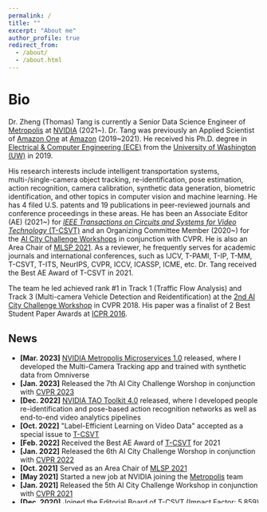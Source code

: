```yaml
---
permalink: /
title: ""
excerpt: "About me"
author_profile: true
redirect_from: 
  - /about/
  - /about.html
---
```

# <i class="fa fa-cog fa-spin fa-fw"></i> Bio #

Dr. Zheng (Thomas) Tang is currently a Senior Data Science Engineer of [Metropolis](https://www.nvidia.com/en-us/autonomous-machines/intelligent-video-analytics-platform/) at [NVIDIA](https://www.nvidia.com/en-us/) (2021~). Dr. Tang was previously an Applied Scientist of [Amazon One](https://one.amazon.com/) at [Amazon](https://www.amazon.com/) (2019~2021). He received his Ph.D. degree in [Electrical & Computer Engineering (ECE)](https://www.ece.uw.edu/) from the [University of Washington (UW)](http://www.washington.edu/) in 2019. 

His research interests include intelligent transportation systems, multi-/single-camera object tracking, re-identification, pose estimation, action recognition, camera calibration, synthetic data generation, biometric identification, and other topics in computer vision and machine learning. He has 4 filed U.S. patents and 19 publications in peer-reviewed journals and conference proceedings in these areas. He has been an Associate Editor (AE) (2021~) for [<i>IEEE Transactions on Circuits and Systems for Video Technology</i> (T-CSVT)](https://ieeexplore.ieee.org/xpl/RecentIssue.jsp?punumber=76) and an Organizing Committee Member (2020~) for the [AI City Challenge Workshops](https://www.aicitychallenge.org/) in conjunction with CVPR. He is also an Area Chair of <a href="https://2021.ieeemlsp.org/">MLSP 2021</a>. As a reviewer, he frequently serves for academic journals and international conferences, such as IJCV, T-PAMI, T-IP, T-MM, T-CSVT, T-ITS, NeurIPS, CVPR, ICCV, ICASSP, ICME, etc. Dr. Tang received the Best AE Award of T-CSVT in 2021. 

The team he led achieved rank #1 in Track 1 (Traffic Flow Analysis) and Track 3 (Multi-camera Vehicle Detection and Reidentification) at the [2nd AI City Challenge Workshop](https://www.aicitychallenge.org/2018-ai-city-challenge/) in CVPR 2018. His paper was a finalist of 2 Best Student Paper Awards at [ICPR 2016](https://iapr.org/archives/icpr2016/site.1.html). 


## <i class="fa fa-fw fa-rss "></i> News ##

<ul style="width: auto; height: 300px; overflow: auto">
  
  <li> <b>[Mar. 2023]</b> <a href="https://developer.nvidia.com/metropolis-microservices">NVIDIA Metropolis Microservices 1.0</a> released, where I developed the Multi-Camera Tracking app and trained with synthetic data from Omniverse</li>
  
  <li> <b>[Jan. 2023]</b> Released the 7th AI City Challenge Worshop in conjunction with <a href="https://cvpr2022.thecvf.com/">CVPR 2023</a></li>
  
  <li> <b>[Dec. 2022]</b> <a href="https://developer.nvidia.com/tao-toolkit">NVIDIA TAO Toolkit 4.0</a> released, where I developed people re-identification and pose-based action recognition networks as well as end-to-end video analytics pipelines</li> 
  
  <li> <b>[Oct. 2022]</b> "Label-Efficient Learning on Video Data" accepted as a special issue to <a href="https://ieee-cas.org/files/ieeecass/2022-12/TCSVT-Special%20Issue%20on%20Label-Efficient%20Learning%20on%20Video%20Data.pdf">T-CSVT</a></li> 
  
  <li> <b>[Feb. 2022]</b> Received the Best AE Award of <a href="https://ieeexplore.ieee.org/xpl/RecentIssue.jsp?punumber=76">T-CSVT</a> for 2021</li> 
  
  <li> <b>[Jan. 2022]</b> Released the 6th AI City Challenge Worshop in conjunction with <a href="https://cvpr2022.thecvf.com/">CVPR 2022</a></li> 
  
  <li> <b>[Oct. 2021]</b> Served as an Area Chair of <a href="https://2021.ieeemlsp.org/">MLSP 2021</a></li> 
  
  <li> <b>[May 2021]</b> Started a new job at NVIDIA joining the <a href="https://www.nvidia.com/en-us/autonomous-machines/intelligent-video-analytics-platform/">Metropolis</a> team</li> 
  
  <li> <b>[Jan. 2021]</b> Released the 5th AI City Challenge Workshop in conjunction with <a href="http://cvpr2021.thecvf.com/">CVPR 2021</a></li>
  
  <li> <b>[Dec. 2020]</b> Joined the Editorial Board of <a href="https://ieeexplore.ieee.org/xpl/RecentIssue.jsp?punumber=76">T-CSVT</a> (Impact Factor: 5.859) as an Associate Editor (AE)</li>
  
  <li> <b>[Sep. 2020]</b> <a href="https://blog.aboutamazon.com/innovation/introducing-amazon-one-a-new-innovation-to-make-everyday-activities-effortless">Amazon One</a> launched, where I worked at the research team and filed two U.S. patents</li>
  
  <li> <b>[May 2020]</b> Source code of "PAMTRI: Pose-Aware Multi-Task Learning for Vehicle Re-Identification Using Highly Randomized Synthetic Data" (ICCV 2019) released on <a href="https://github.com/NVlabs/PAMTRI">GitHub</a></li>

  <li> <b>[Jan. 2020]</b> Released the 4th AI City Challenge Worshop in conjunction with <a href="http://cvpr2020.thecvf.com/">CVPR 2020</a></li>

  <li> <b>[Jul. 2019]</b> "PAMTRI: Pose-Aware Multi-Task Learning for Vehicle Re-Identification Using Highly Randomized Synthetic Data" accepted to <a href="http://iccv2019.thecvf.com/">ICCV 2019</a></li>

  <li> <b>[Jun. 2019]</b> Graduated with a Ph.D. degree in ECE from UW</li>

  <li> <b>[Feb. 2019]</b> "CityFlow: A City-Scale Benchmark for Multi-Target Multi-Camera Vehicle Tracking and Re-Identification" accepted to <a href="http://cvpr2019.thecvf.com/">CVPR 2019</a> (<a href="https://youtu.be/fzJe8M2y1s0">Oral</a>)</li>

  <li> <b>[Jun. 2018]</b> Achieved rank #1 in Track 1: Traffic Flow Analysis (<a href="https://youtu.be/_i4numqiv7Y">Demo</a>) and Track 3: Multi-camera Vehicle Detection and Reidentification (<a href="https://youtu.be/Jlvh_KxHl40">Demo</a>) of the <a href="https://www.aicitychallenge.org/2018-ai-city-challenge/">2nd AI City Challenge Workshop</a> in <a href="http://cvpr2018.thecvf.com/">CVPR 2018</a></li> 

  <li> <b>[Jun. 2018]</b> "Joint Multi-View People Tracking and Pose Estimation for 3D Scene Reconstruction" accepted to <a href="http://www.icme2018.org/">ICME 2018</a> (Oral)</li> 

  <li> <b>[Aug. 2017]</b> Selected as the winner of Track 2: AI City Applications (<a href="https://youtu.be/QA0Iek4tR0k">Demo</a>) at the 1st AI City Challenge Workshop in <a href="http://cse.stfx.ca/~smartworld/2017/smartworld/index.php">SmartWorld 2017</a></li> 

  <li> <b>[May 2017]</b> "Online-Learning-Based Human Tracking Across Non-Overlapping Cameras" accepted to <a href="http://tcsvt.polito.it/">T-CSVT</a></li> 

  <li> <b>[Dec. 2016]</b> "Camera Self-Calibration from Tracking of Moving Persons" selected as a finalist of 2 Best Student Paper Awards at <a href="https://iapr.org/archives/icpr2016/site.1.html">ICPR 2016</a></li>
  
  <li> <b>[Dec. 2015]</b> "Multiple-Kernel Adaptive Segmentation and Tracking (MAST) for Robust Object Tracking" accepted to <a href="http://www.icme2018.org/">ICASSP 2016</a> (Oral)</li>

  <li> <b>[Jun. 2014]</b> Graduated with a B.Sc. (Eng.) degree from the Joint Programme between BUPT and QMUL with First Class Honours</li>
</ul>

<script type='text/javascript' id='clustrmaps' src='//cdn.clustrmaps.com/map_v2.js?cl=2d78ad&w=a&t=n&d=i6Cg2uwoVYtktTxLJzeGkQjg7ICgXupw_nf4-TfxTF4&co=ffffff'></script>
